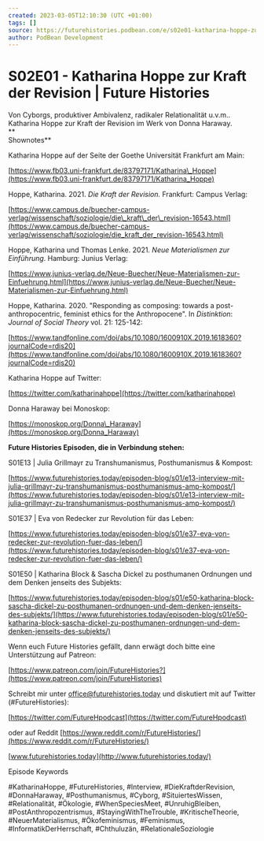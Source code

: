 ```yaml
---
created: 2023-03-05T12:10:30 (UTC +01:00)
tags: []
source: https://futurehistories.podbean.com/e/s02e01-katharina-hoppe-zur-kraft-der-revision/
author: PodBean Development
---
```


# S02E01 - Katharina Hoppe zur Kraft der Revision | Future Histories

Von Cyborgs, produktiver Ambivalenz, radikaler Relationalität u.v.m.. Katharina Hoppe zur Kraft der Revision im Werk von Donna Haraway.  
**  
Shownotes**

Katharina Hoppe auf der Seite der Goethe Universität Frankfurt am Main:

[https://www.fb03.uni-frankfurt.de/83797171/Katharina\_Hoppe](https://www.fb03.uni-frankfurt.de/83797171/Katharina_Hoppe)

  
Hoppe, Katharina. 2021. _Die Kraft der Revision._ Frankfurt: Campus Verlag:

[https://www.campus.de/buecher-campus-verlag/wissenschaft/soziologie/die\_kraft\_der\_revision-16543.html](https://www.campus.de/buecher-campus-verlag/wissenschaft/soziologie/die_kraft_der_revision-16543.html)

  
Hoppe, Katharina und Thomas Lenke. 2021. _Neue Materialismen zur Einführung_. Hamburg: Junius Verlag:

[https://www.junius-verlag.de/Neue-Buecher/Neue-Materialismen-zur-Einfuehrung.html](https://www.junius-verlag.de/Neue-Buecher/Neue-Materialismen-zur-Einfuehrung.html)

  
Hoppe, Katharina. 2020. "Responding as composing: towards a post-anthropocentric, feminist ethics for the Anthropocene". In _Distinktion_: _Journal of Social Theory_ vol. 21: 125-142:

[https://www.tandfonline.com/doi/abs/10.1080/1600910X.2019.1618360?journalCode=rdis20](https://www.tandfonline.com/doi/abs/10.1080/1600910X.2019.1618360?journalCode=rdis20)

  
Katharina Hoppe auf Twitter:

[https://twitter.com/katharinahppe](https://twitter.com/katharinahppe)

  
Donna Haraway bei Monoskop:

[https://monoskop.org/Donna\_Haraway](https://monoskop.org/Donna_Haraway)

  
**Future Histories Episoden, die in Verbindung stehen:**

S01E13 | Julia Grillmayr zu Transhumanismus, Posthumanismus & Kompost:

[https://www.futurehistories.today/episoden-blog/s01/e13-interview-mit-julia-grillmayr-zu-transhumanismus-posthumanismus-amp-kompost/](https://www.futurehistories.today/episoden-blog/s01/e13-interview-mit-julia-grillmayr-zu-transhumanismus-posthumanismus-amp-kompost/)

S01E37 | Eva von Redecker zur Revolution für das Leben:

[https://www.futurehistories.today/episoden-blog/s01/e37-eva-von-redecker-zur-revolution-fuer-das-leben/](https://www.futurehistories.today/episoden-blog/s01/e37-eva-von-redecker-zur-revolution-fuer-das-leben/)

S01E50 | Katharina Block & Sascha Dickel zu posthumanen Ordnungen und dem Denken jenseits des Subjekts:

[https://www.futurehistories.today/episoden-blog/s01/e50-katharina-block-sascha-dickel-zu-posthumanen-ordnungen-und-dem-denken-jenseits-des-subjekts/](https://www.futurehistories.today/episoden-blog/s01/e50-katharina-block-sascha-dickel-zu-posthumanen-ordnungen-und-dem-denken-jenseits-des-subjekts/)

Wenn euch Future Histories gefällt, dann erwägt doch bitte eine Unterstützung auf Patreon:

[https://www.patreon.com/join/FutureHistories?](https://www.patreon.com/join/FutureHistories)

Schreibt mir unter [office@futurehistories.today](mailto:office@futurehistories.today) und diskutiert mit auf Twitter (#FutureHistories):

[https://twitter.com/FutureHpodcast](https://twitter.com/FutureHpodcast)

oder auf Reddit [https://www.reddit.com/r/FutureHistories/](https://www.reddit.com/r/FutureHistories/)

[www.futurehistories.today](http://www.futurehistories.today/)

Episode Keywords

#KatharinaHoppe, #FutureHistories, #Interview, #DieKraftderRevision, #DonnaHaraway, #Posthumanismus, #Cyborg, #SituiertesWissen, #Relationalität, #Ökologie, #WhenSpeciesMeet, #UnruhigBleiben, #PostAnthropozentrismus, #StayingWithTheTrouble, #KritischeTheorie, #NeuerMaterialismus, #Ökofeminismus, #Feminismus, #InformatikDerHerrschaft, #Chthuluzän, #RelationaleSoziologie

